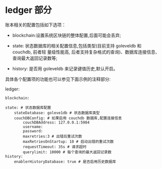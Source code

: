 # ledger 部分
账本相关的配置包括如下选项：

- blockchain:设置系统区块链的整体配置,后面可能会丢弃;

- state: 状态数据库的相关配置信息,包括类型(目前支持 goleveldb 和 couchdb, 前者轻
量级性能高, 后者支持复杂格式的查询)、数据库连接信息、查询最大返回记录数等;

- history: 是否用 goleveldb 来记录键值历史,默认开启。

具体各个配置项的功能也可以参见下面示例的注释部分:

ledger:
    
    blockchain:

    state: # 状态数据库配置
        stateDatabase: goleve1db # 状态数据库类型
        couchDBConfig: # 如果启用 couchdb 数据库,配置连接信息
            couchDBAddress: 127.0.0.1:5984
            username:
            password:
            maxretries:3 # 出错后重试次数
            maxRetriesOnStartup: 10 # 启动出错的重试次数
            requestTimeout: 35s # 请求超时
            querylimit: 10000 # 每个查询的最大返回记录数
    history:
        enablerHistoryDatabase: true # 是否启用历史数据库

